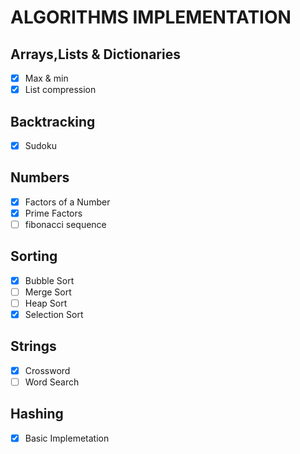 # ALGORITHMS IMPLEMENTATION

## Arrays,Lists & Dictionaries
- [x] Max & min
- [x] List compression

## Backtracking

- [x] Sudoku

## Numbers

- [x] Factors of a Number
- [x] Prime Factors
- [ ] fibonacci sequence

## Sorting

- [x] Bubble Sort
- [ ] Merge Sort
- [ ] Heap Sort
- [x] Selection Sort

## Strings
- [x] Crossword
- [ ] Word Search

## Hashing
- [x] Basic Implemetation
